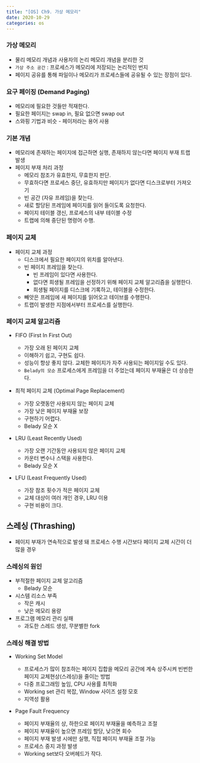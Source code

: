 ```yaml
---
title: "[OS] Ch9. 가상 메모리"
date: 2020-10-29
categories: os
---
```


### 가상 메모리
- 물리 메모리 개념과 사용자의 논리 메모리 개념을 분리한 것
- `가상 주소 공간` : 프로세스가 메모리에 저장되는 논리적인 번지
- 페이지 공유를 통해 파일이나 메모리가 프로세스들에 공유될 수 있는 장점이 있다.

### 요구 페이징 (Demand Paging)
- 메모리에 필요한 것들만 적재한다.
- 필요한 페이지는 swap in, 필요 없으면 swap out
- 스와핑 기법과 비슷 - 페이저라는 용어 사용

### 기본 개념
- 메모리에 존재하는 페이지에 접근하면 실행, 존재하지 않는다면 페이지 부재 트랩 발생
- 페이지 부재 처리 과정
  - 메모리 참조가 유효한지, 무효한지 판단.
  - 무효하다면 프로세스 중단, 유효하지만 페이지가 없다면 디스크로부터 가져오기
  - 빈 공간 (자유 프레임)을 찾는다.
  - 새로 할당된 프레임에 페이지를 읽어 들이도록 요청한다.
  - 페이지 테이블 갱신, 프로세스의 내부 테이블 수정
  - 트랩에 의해 중단된 명령어 수행.
  
### 페이지 교체
- 페이지 교체 과정
  - 디스크에서 필요한 페이지의 위치를 알아낸다.
  - 빈 페이지 프레임을 찾는다.
    - 빈 프레임이 있다면 사용한다.
    - 없다면 희생될 프레임을 선정하기 위해 페이지 교체 알고리즘을 실행한다.
    - 희생될 페이지를 디스크에 기록하고, 테이블을 수정한다.
  - 빼앗은 프레임에 새 페이지를 읽어오고 테이브를 수행한다.
  - 트랩이 발생한 지점에서부터 프로세스를 실행한다.

### 페이지 교체 알고리즘
- FIFO (First In First Out)
  - 가장 오래 된 페이지 교체
  - 이해하기 쉽고, 구현도 쉽다.
  - 성능이 항상 좋지 않다. 교체한 페이지가 자주 사용되는 페이지일 수도 있다.
  - `Belady의 모순` 프로세스에게 프레임을 더 주었는데 페이지 부재율은 더 상승한다.

- 최적 페이지 교체 (Optimal Page Replacement)
  - 가장 오랫동안 사용되지 않는 페이지 교체
  - 가장 낮은 페이지 부재율 보장
  - 구현하기 어렵다.
  - Belady 모순 X

- LRU (Least Recently Used)
  - 가장 오랜 기간동안 사용되지 않은 페이지 교체
  - 카운터 변수나 스택을 사용한다.
  - Belady 모순 X

- LFU (Least Frequently Used)
  - 가장 참조 횟수가 적은 페이지 교체
  - 교체 대상이 여러 개인 경우, LRU 이용
  - 구현 비용이 크다.

## 스레싱 (Thrashing)
- 페이지 부재가 연속적으로 발생 돼 프로세스 수행 시간보다 페이지 교체 시간이 더 많을 경우

### 스레싱의 원인
- 부적절한 페이지 교체 알고리즘
  - Belady 모순
- 시스템 리소스 부족
  - 작은 캐시
  - 낮은 메모리 용량
- 프로그램 메모리 관리 실패
  - 과도한 스레드 생성, 무분별한 fork
  
### 스레싱 해결 방법
- Working Set Model
  - 프로세스가 많이 참조하는 페이지 집합을 메모리 공간에 계속 상주시켜 빈번한 페이지 교체현상(스레싱)을 줄이는 방법
  - 다중 프로그래밍 높임, CPU 사용률 최적화
  - Working set 관리 복잡, Window 사이즈 설정 모호
  - 지역성 활용

- Page Fault Frequency
  - 페이지 부재율의 상, 하한으로 페이지 부재율을 예측하고 조절
  - 페이지 부재율이 높으면 프레임 할당, 낮으면 회수
  - 페이지 부재 발생 시에만 실행, 직접 페이지 부재율 조절 가능
  - 프로세스 중지 과정 발생
  - Working set보다 오버헤드가 작다.